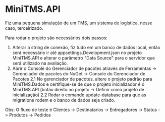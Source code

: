 # MiniTMS.API

Fiz uma pequena simulação de um TMS, um sistema de logística, nesse caso, terceirizado.

Para rodar o projeto são necessários dois passos:

1. Alterar a string de conexão, fiz tudo em um banco de dados local, então será necessário ir até appsettings.Development.json no projeto MiniTMS.API e alterar o parâmetro "Data Source" para o servidor que será utilizado na avaliação.
2. Abrir o Console do Gerenciador de pacotes através de Ferramentas -> Gerenciador de pacotes do NuGet -> Console do Gerenciador de Pacotes
2.1 No gerenciador de pacotes, altere o projeto padrão para MiniTMS.Dados e certifique-se de que o projeto inicializador é o MiniTMS.API (botão direito no projeto -> Definir como projeto de inicialização)
2.2 Rodar o comando update-database para que as migrations rodem e o banco de dados seja criado.


Obs: O fluxo de teste é Clientes -> Destinatarios -> Entregadores -> Status -> Produtos -> Pedidos
